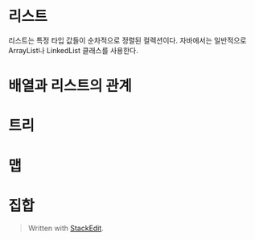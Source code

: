 # 리스트
리스트는 특정 타입 값들이 순차적으로 정렬된 컬렉션이다. 자바에서는 일반적으로 ArrayList나 LinkedList 클래스를 사용한다. 


# 배열과 리스트의 관계

# 트리

# 맵

# 집합





> Written with [StackEdit](https://stackedit.io/).
<!--stackedit_data:
eyJoaXN0b3J5IjpbLTExNzk2Mjk0ODBdfQ==
-->